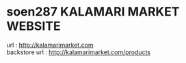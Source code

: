 # soen287  KALAMARI MARKET WEBSITE 
url : http://kalamarimarket.com <br> 
backstore url : http://kalamarimarket.com/products
